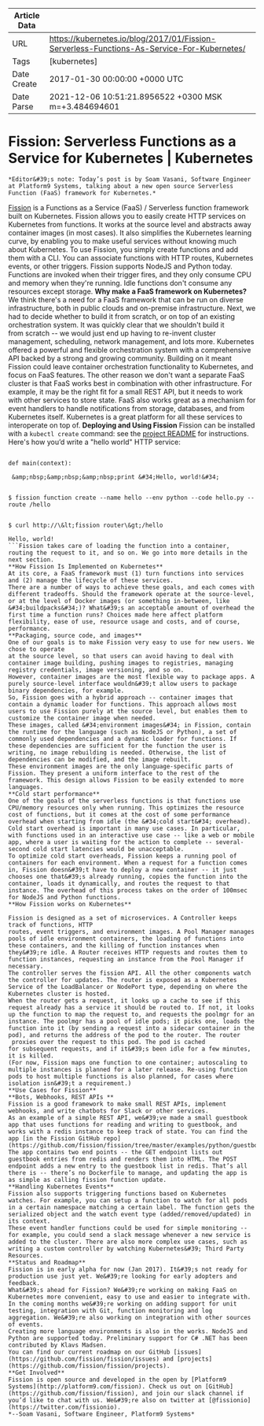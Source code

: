 |             Article Data             ||
| ----------------- | ----------------- |
| URL               | https://kubernetes.io/blog/2017/01/Fission-Serverless-Functions-As-Service-For-Kubernetes/        |
| Tags              | [kubernetes]       |
| Date Create       | 2017-01-30 00:00:00 &#43;0000 UTC |
| Date Parse        | 2021-12-06 10:51:21.8956522 &#43;0300 MSK m=&#43;3.484694601  |

#  Fission: Serverless Functions as a Service for Kubernetes  | Kubernetes

	
	
	
	
	*Editor&#39;s note: Today’s post is by Soam Vasani, Software Engineer at Platform9 Systems, talking about a new open source Serverless Function (FaaS) framework for Kubernetes.* 
[Fission](https://github.com/fission/fission) is a Functions as a Service (FaaS) / Serverless function framework built on Kubernetes.
Fission allows you to easily create HTTP services on Kubernetes from functions. It works at the source level and abstracts away container images (in most cases). It also simplifies the Kubernetes learning curve, by enabling you to make useful services without knowing much about Kubernetes.
To use Fission, you simply create functions and add them with a CLI. You can associate functions with HTTP routes, Kubernetes events, or other triggers. Fission supports NodeJS and Python today.
Functions are invoked when their trigger fires, and they only consume CPU and memory when they&#39;re running. Idle functions don&#39;t consume any resources except storage.
**Why make a FaaS framework on Kubernetes?**
We think there&#39;s a need for a FaaS framework that can be run on diverse infrastructure, both in public clouds and on-premise infrastructure. Next, we had to decide whether to build it from scratch, or on top of an existing orchestration system. It was quickly clear that we shouldn&#39;t build it from scratch -- we would just end up having to re-invent cluster management, scheduling, network management, and lots more.
Kubernetes offered a powerful and flexible orchestration system with a comprehensive API backed by a strong and growing community. Building on it meant Fission could leave container orchestration functionality to Kubernetes, and focus on FaaS features.
The other reason we don&#39;t want a separate FaaS cluster is that FaaS works best in combination with other infrastructure. For example, it may be the right fit for a small REST API, but it needs to work with other services to store state. FaaS also works great as a mechanism for event handlers to handle notifications from storage, databases, and from Kubernetes itself. Kubernetes is a great platform for all these services to interoperate on top of.
**Deploying and Using Fission**
Fission can be installed with a ```kubectl create``` command: see the [project README](https://github.com/fission/fission#get-and-run-fission-minikube-or-local-cluster) for instructions.
Here&#39;s how you’d write a &#34;hello world&#34; HTTP service:
```$ cat \&gt; hello.py

def main(context):

 &amp;nbsp;&amp;nbsp;&amp;nbsp;print &#34;Hello, world!&#34;


$ fission function create --name hello --env python --code hello.py --route /hello


$ curl http://\&lt;fission router\&gt;/hello

Hello, world!
```Fission takes care of loading the function into a container, routing the request to it, and so on. We go into more details in the next section.
**How Fission Is Implemented on Kubernetes**
At its core, a FaaS framework must (1) turn functions into services and (2) manage the lifecycle of these services.
There are a number of ways to achieve these goals, and each comes with different tradeoffs. Should the framework operate at the source-level, or at the level of Docker images (or something in-between, like &#34;buildpacks&#34;)? What&#39;s an acceptable amount of overhead the first time a function runs? Choices made here affect platform flexibility, ease of use, resource usage and costs, and of course, performance. 
**Packaging, source code, and images**
One of our goals is to make Fission very easy to use for new users. We chose to operate
at the source level, so that users can avoid having to deal with container image building, pushing images to registries, managing registry credentials, image versioning, and so on.
However, container images are the most flexible way to package apps. A purely source-level interface wouldn&#39;t allow users to package binary dependencies, for example.
So, Fission goes with a hybrid approach -- container images that contain a dynamic loader for functions. This approach allows most users to use Fission purely at the source level, but enables them to customize the container image when needed.
These images, called &#34;environment images&#34; in Fission, contain the runtime for the language (such as NodeJS or Python), a set of commonly used dependencies and a dynamic loader for functions. If these dependencies are sufficient for the function the user is writing, no image rebuilding is needed. Otherwise, the list of dependencies can be modified, and the image rebuilt.
These environment images are the only language-specific parts of Fission. They present a uniform interface to the rest of the framework. This design allows Fission to be easily extended to more languages.
**Cold start performance**
One of the goals of the serverless functions is that functions use CPU/memory resources only when running. This optimizes the resource cost of functions, but it comes at the cost of some performance overhead when starting from idle (the &#34;cold start&#34; overhead).
Cold start overhead is important in many use cases. In particular, with functions used in an interactive use case -- like a web or mobile app, where a user is waiting for the action to complete -- several-second cold start latencies would be unacceptable.
To optimize cold start overheads, Fission keeps a running pool of containers for each environment. When a request for a function comes in, Fission doesn&#39;t have to deploy a new container -- it just chooses one that&#39;s already running, copies the function into the container, loads it dynamically, and routes the request to that instance. The overhead of this process takes on the order of 100msec for NodeJS and Python functions.
**How Fission works on Kubernetes**

Fission is designed as a set of microservices. A Controller keeps track of functions, HTTP
routes, event triggers, and environment images. A Pool Manager manages pools of idle environment containers, the loading of functions into these containers, and the killing of function instances when they&#39;re idle. A Router receives HTTP requests and routes them to function instances, requesting an instance from the Pool Manager if necessary.
The controller serves the fission API. All the other components watch the controller for updates. The router is exposed as a Kubernetes Service of the LoadBalancer or NodePort type, depending on where the Kubernetes cluster is hosted.
When the router gets a request, it looks up a cache to see if this request already has a service it should be routed to. If not, it looks up the function to map the request to, and requests the poolmgr for an instance. The poolmgr has a pool of idle pods; it picks one, loads the function into it (by sending a request into a sidecar container in the pod), and returns the address of the pod to the router. The router  proxies over the request to this pod. The pod is cached for subsequent requests, and if it&#39;s been idle for a few minutes, it is killed.
(For now, Fission maps one function to one container; autoscaling to multiple instances is planned for a later release. Re-using function pods to host multiple functions is also planned, for cases where isolation isn&#39;t a requirement.)
**Use Cases for Fission**
**Bots, Webhooks, REST APIs **
Fission is a good framework to make small REST APIs, implement webhooks, and write chatbots for Slack or other services.
As an example of a simple REST API, we&#39;ve made a small guestbook app that uses functions for reading and writing to guestbook, and works with a redis instance to keep track of state. You can find the app [in the Fission GitHub repo](https://github.com/fission/fission/tree/master/examples/python/guestbook).
The app contains two end points -- the GET endpoint lists out guestbook entries from redis and renders them into HTML. The POST endpoint adds a new entry to the guestbook list in redis. That’s all there is -- there’s no Dockerfile to manage, and updating the app is as simple as calling fission function update. 
**Handling Kubernetes Events**
Fission also supports triggering functions based on Kubernetes watches. For example, you can setup a function to watch for all pods in a certain namespace matching a certain label. The function gets the serialized object and the watch event type (added/removed/updated) in its context.
These event handler functions could be used for simple monitoring -- for example, you could send a slack message whenever a new service is added to the cluster. There are also more complex use cases, such as writing a custom controller by watching Kubernetes&#39; Third Party Resources.
**Status and Roadmap**
Fission is in early alpha for now (Jan 2017). It&#39;s not ready for production use just yet. We&#39;re looking for early adopters and feedback.
What&#39;s ahead for Fission? We&#39;re working on making FaaS on Kubernetes more convenient, easy to use and easier to integrate with. In the coming months we&#39;re working on adding support for unit testing, integration with Git, function monitoring and log aggregation. We&#39;re also working on integration with other sources of events.
Creating more language environments is also in the works. NodeJS and Python are supported today. Preliminary support for C# .NET has been contributed by Klavs Madsen.
You can find our current roadmap on our GitHub [issues](https://github.com/fission/fission/issues) and [projects](https://github.com/fission/fission/projects).
**Get Involved**
Fission is open source and developed in the open by [Platform9 Systems](http://platform9.com/fission). Check us out on [GitHub](https://github.com/fission/fission), and join our slack channel if you’d like to chat with us. We&#39;re also on twitter at [@fissionio](https://twitter.com/fissionio).
*--Soam Vasani, Software Engineer, Platform9 Systems*


	

	


